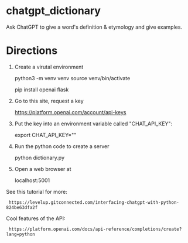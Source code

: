 # chatgpt_dictionary
Ask ChatGPT to give a word's definition &amp; etymology and give examples.
# Directions
1. Create a virutal environment

     python3 -m venv venv
     source venv/bin/activate

     pip install openai flask

2. Go to this site, request a key

     https://platform.openai.com/account/api-keys 

3. Put the key into an environment variable called "CHAT_API_KEY":

     export CHAT_API_KEY="<your key here>"

4. Run the python code to create a server

     python dictionary.py

5. Open a web browser at

     localhost:5001

 
See this tutorial for more:

     https://levelup.gitconnected.com/interfacing-chatgpt-with-python-824be63dfa2f

 Cool features of the API:
     
     https://platform.openai.com/docs/api-reference/completions/create?lang=python

